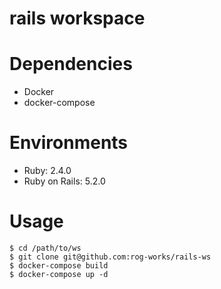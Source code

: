 rails workspace
===

# Dependencies

* Docker
* docker-compose

# Environments

* Ruby: 2.4.0
* Ruby on Rails: 5.2.0

# Usage

```
$ cd /path/to/ws
$ git clone git@github.com:rog-works/rails-ws
$ docker-compose build
$ docker-compose up -d
```
